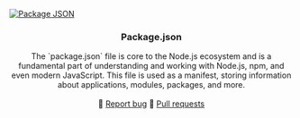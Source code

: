 [![Package JSON](https://www.turing.com/blog/wp-content/uploads/2022/06/Facebook-Top-NPM-Packages-for-Node-JS-Developers.jpg)](https://docs.npmjs.com/cli/v9/configuring-npm/package-json)

<h3 align="center">Package.json</h3>

<p align="center">
    The `package.json` file is core to the Node.js ecosystem and is a fundamental part of understanding and working with Node.js, npm, and even modern JavaScript. This file is used as a manifest, storing information about applications, modules,   packages, and more.
  <br>
  <br>
  🔹
  <a href="https://github.com/yagnikvadi2003/package.json/issues">Report bug</a>
  🔹
  <a href="https://github.com/yagnikvadi2003/package.json/pulls">Pull requests</a>
</p>

<br />
